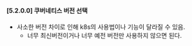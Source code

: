 #### [5.2.0.0] 쿠버네티스 버전 선택
- 사소한 버전 차이로 인해 k8s의 사용법이나 기능이 달라질 수 있음.
  - 너무 최신버전이거나 너무 예전 버전만 사용하지 않으면 된다.


